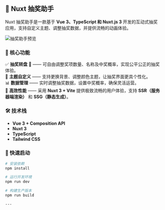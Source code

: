 ## 🎡 Nuxt 抽奖助手

Nuxt 抽奖助手是一款基于 **Vue 3、TypeScript 和 Nuxt.js 3** 开发的互动式抽奖应用，支持自定义主题、调整抽奖数据，并提供流畅的动画体验。

![抽奖助手预览](/images/nuxtImage.jpg)

### 🌟 核心功能

✅ **抽奖转盘** 🎯 —— 可自由调整奖项数量、名称及中奖概率，实现公平公正的抽奖体验。  
🎨 **主题自定义** —— 支持更换背景、调整颜色主题，让抽奖界面更具个性化。  
📊 **数据管理** —— 实时调整抽奖数据，设置中奖概率，确保灵活运营。  
🚀 **高效性能** —— 采用 **Nuxt 3 + Vite** 提供极致流畅的用户体验，支持 **SSR（服务器端渲染）** 和 **SSG（静态生成）**。

### 🛠 技术栈

- **Vue 3 + Composition API**
- **Nuxt 3**
- **TypeScript**
- **Tailwind CSS**

### 🚀 快速启动

```bash
# 安装依赖
npm install

# 运行开发环境
npm run dev

# 构建生产版本
npm run build

---
```
